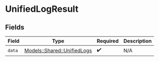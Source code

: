 # UnifiedLogResult


## Fields

| Field                                                             | Type                                                              | Required                                                          | Description                                                       |
| ----------------------------------------------------------------- | ----------------------------------------------------------------- | ----------------------------------------------------------------- | ----------------------------------------------------------------- |
| `data`                                                            | [Models::Shared::UnifiedLogs](../../models/shared/unifiedlogs.md) | :heavy_check_mark:                                                | N/A                                                               |